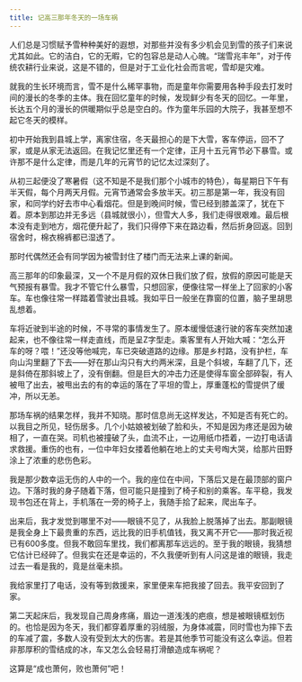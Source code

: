 ```yaml
---
title: 记高三那年冬天的一场车祸
---
```


人们总是习惯赋予雪种种美好的遐想，对那些并没有多少机会见到雪的孩子们来说尤其如此。它的洁白，它的无暇，它的包容总是动人心魄。“瑞雪兆丰年”，对于传统农耕行业来说，这是不错的，但是对于工业化社会而言呢，雪却是灾难。

就我的生长环境而言，雪不是什么稀罕事物，而是童年你需要用各种手段去打发时间的漫长的冬季的主体。我在回忆童年的时候，发现鲜少有冬天的回忆。一年里，长达五个月的漫长的供暖期似乎总是空白的。作为童年乐园的大院子，我甚至想不起它冬天的模样。

初中开始我到县城上学，离家住宿，冬天最担心的是下大雪，客车停运，回不了家，或是从家无法返回。在我记忆里还有一个定律，正月十五元宵节必下暴雪。或许那不是什么定律，而是几年的元宵节的记忆太过深刻了。

从初三起便没了寒暑假（这不知是不是我们那个小城市的特色），每星期日下午有半天假，每个月两天月假。元宵节通常会多放半天。初三那是第一年，我没有回家，和同学约好去市中心看烟花。但是到晚间时候，雪已经到膝盖深了，犹在下着。原本到那边并无多远（县城就很小），但雪大人多，我们走得很艰难。最后根本没有走到地方，烟花便升起了，我们只得停下来在路边看，然后折身回返。回到宿舍时，棉衣棉裤都已湿透了。

那时代偶然还会有同学因为被雪封住了楼门而无法来上课的新闻。

高三那年的印象最深，又一个不是月假的双休日我们放了假，放假的原因可能是天气预报有暴雪。我才不管它什么暴雪，只想回家，便像往常一样坐上了回家的小客车。车也像往常一样踏着雪驶出县城。我如平日一般坐在靠窗的位置，脑子里胡思乱想着。

车将近驶到半途的时候，不寻常的事情发生了。原本缓慢低速行驶的客车突然加速起来，也不像往常一样走直线，而是呈Z字型走。乘客里有人开始大喊：“怎么开车的呀？喂！”还没等他喊完，车已突破道路的边缘。那是乡村路，没有护栏，车向山沟里翻了下去——好在那山沟只有大约两米深，且是个斜坡，车翻了几下，还是斜倚在那斜坡上了，没有倒翻。但是巨大的冲击力还是使得车窗全部碎裂，有人被甩了出去，被甩出去的有的幸运的落在了平坦的雪上，厚重蓬松的雪提供了缓冲，所以无恙。

那场车祸的结果怎样，我并不知晓。那时信息尚无这样发达，不知是否有死亡的。以我目之所见，轻伤居多。几个小姑娘被划破了脸和头，不知是因为疼还是因为破相了，一直在哭。司机也被撞破了头，血流不止，一边用纸巾捂着，一边打电话请求救援。重伤的也有，一位中年妇女搂着他躺在地上的丈夫号啕大哭，给那片田野涂上了浓重的悲伤色彩。

我是那少数幸运无伤的人中的一个。我的座位在中间，下落后又是在最顶部的窗户边。下落时我的身子随着下落，但可能只是撞到了椅子和别的乘客。车平稳，我发现书包还在背上，手机落在一旁的椅子上，我随手拾了起来，爬出车子。

出来后，我才发觉到哪里不对——眼镜不见了，从我脸上脱落掉了出去。那副眼镜是我全身上下最贵重的东西，远比我的旧手机值钱，我又离不开它——那时我近视已有600多度。但我不敢回车里找，我们都离那车远远的。至于我的眼镜，我猜想它估计已经碎了。但我实在还是幸运的，不久我便听到有人问这是谁的眼镜，我走过去一看是我的，竟是丝毫未损。

我给家里打了电话，没有等到救援来，家里便来车把我接了回去。我平安回到了家。

第二天起床后，我发现自己周身疼痛，眉边一道浅浅的疤痕，想是被眼镜框划伤的。也恰是因为冬天，我们都穿着厚重的羽绒服，为身体减震，同时雪也为摔下去的车减了震，多数人没有受到太大的伤害。若是其他季节可能没有这么幸运。但若非那厚积的雪结成的冰，车又怎么会轻易打滑酿造成车祸呢？

这算是“成也萧何，败也萧何”吧！